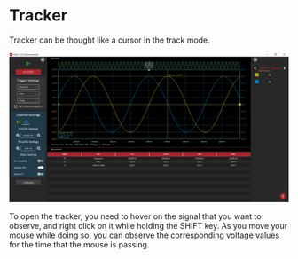 # Tracker

Tracker can be thought like a cursor in the track mode.

![](../../../../../.gitbook/assets/image%20%28111%29.png)

To open the tracker, you need to hover on the signal that you want to observe, and right click on it while holding the SHIFT key. As you move your mouse while doing so, you can observe the corresponding voltage values for the time that the mouse is passing. 

